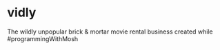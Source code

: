 # vidly
The wildly unpopular brick &amp; mortar movie rental business created while #programmingWithMosh
